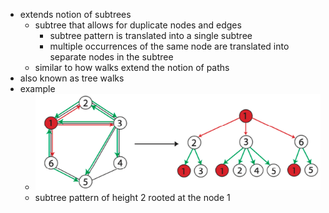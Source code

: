 - extends notion of subtrees
	- subtree that allows for duplicate nodes and edges
		- subtree pattern is translated into a single subtree
		- multiple occurrences of the same node are translated into separate nodes in the subtree
	- similar to how walks extend the notion of paths
- also known as tree walks
- example
	- ![subtree-pattern.png](../assets/subtree-pattern_1743180062522_0.png)
	- subtree pattern of height 2 rooted at the node $1$